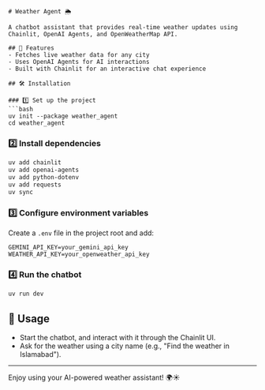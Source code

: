 

```
# Weather Agent 🌦️  

A chatbot assistant that provides real-time weather updates using Chainlit, OpenAI Agents, and OpenWeatherMap API.  

## 🚀 Features  
- Fetches live weather data for any city  
- Uses OpenAI Agents for AI interactions  
- Built with Chainlit for an interactive chat experience  

## 🛠 Installation  

### 1️⃣ Set up the project  
```bash
uv init --package weather_agent
cd weather_agent
```

### 2️⃣ Install dependencies  
```bash
uv add chainlit
uv add openai-agents
uv add python-dotenv
uv add requests
uv sync
```

### 3️⃣ Configure environment variables  
Create a `.env` file in the project root and add:  
```
GEMINI_API_KEY=your_gemini_api_key
WEATHER_API_KEY=your_openweather_api_key
```

### 4️⃣ Run the chatbot  
```bash
uv run dev
```

## 📌 Usage  
- Start the chatbot, and interact with it through the Chainlit UI.  
- Ask for the weather using a city name (e.g., "Find the weather in Islamabad").  



---
  
Enjoy using your AI-powered weather assistant! 🌍☀️  
```

